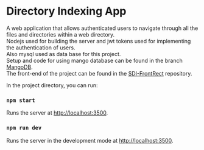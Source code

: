 # Directory Indexing App

A web application that allows authenticated users to navigate through all the files and directories within a web directory.\
Nodejs used for building the server and jwt tokens used for implementing the authentication of users.\
Also mysql used as data base for this project.\
Setup and code for using mango database can be found in the branch [MangoDB](https://github.com/mirabdollahi-sm/SDI-BackNode/tree/main).\
The front-end of the project can be found in the [SDI-FrontRect](https://github.com/mirabdollahi-sm/SDI-FrontReact) repository.

In the project directory, you can run:

### `npm start`

Runs the server at [http://localhost:3500](http://localhost:3500).

### `npm run dev`

Runs the server in the development mode at [http://localhost:3500](http://localhost:3500).

